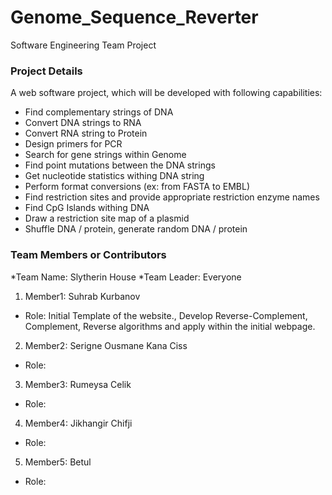 # Genome_Sequence_Reverter
Software Engineering Team Project

### Project Details
A web software project, which will be developed with following capabilities:
* Find complementary strings of DNA
* Convert DNA strings to RNA
* Convert RNA string to Protein 
* Design primers for PCR
* Search for gene strings within Genome
* Find point mutations between the DNA strings
* Get nucleotide statistics withing DNA string
* Perform format conversions (ex: from FASTA to EMBL)
* Find restriction sites and provide appropriate restriction enzyme names
* Find CpG Islands withing DNA
* Draw a restriction site map of a plasmid
* Shuffle DNA / protein, generate random DNA / protein



### Team Members or Contributors
*Team Name: Slytherin House
*Team Leader: Everyone

1. Member1: Suhrab Kurbanov
 * Role: Initial Template of the website., Develop Reverse-Complement, Complement, Reverse algorithms and apply within the initial webpage.

2. Member2: Serigne Ousmane Kana Ciss
 * Role:

3. Member3: Rumeysa Celik
 * Role:

4. Member4: Jikhangir Chifji
 * Role:

5. Member5: Betul
 * Role:
